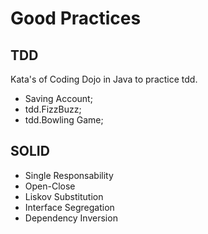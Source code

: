 # Good Practices

## TDD

Kata's of Coding Dojo in Java to practice tdd.

- Saving Account;
- tdd.FizzBuzz;
- tdd.Bowling Game;

## SOLID

- Single Responsability
- Open-Close
- Liskov Substitution
- Interface Segregation
- Dependency Inversion